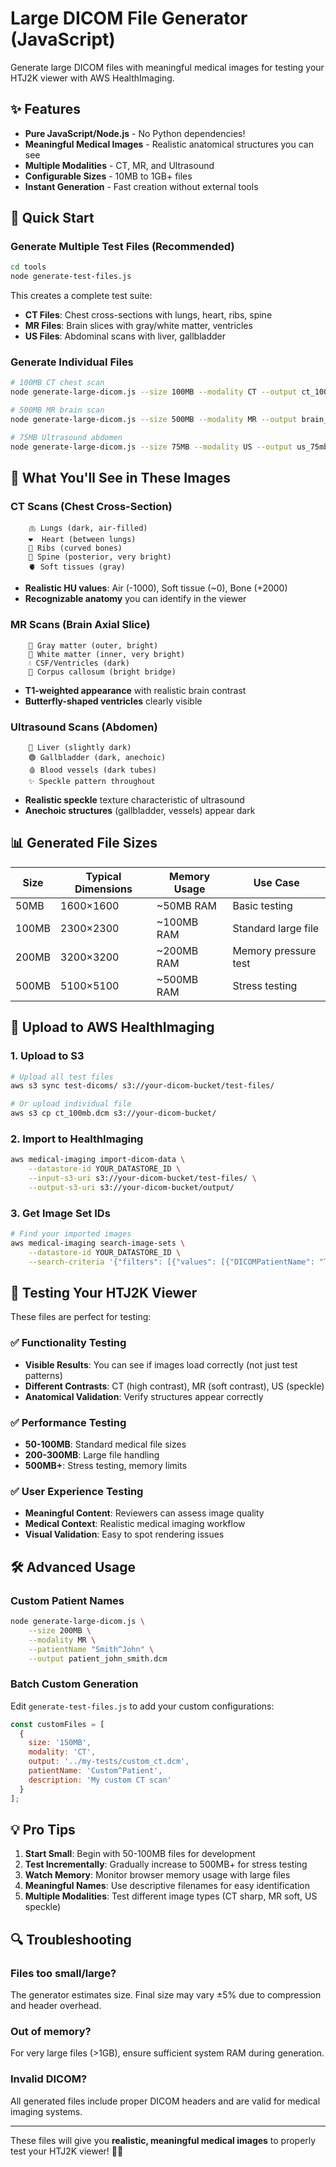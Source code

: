 # Large DICOM File Generator (JavaScript)

Generate large DICOM files with meaningful medical images for testing your HTJ2K viewer with AWS HealthImaging.

## ✨ Features

- **Pure JavaScript/Node.js** - No Python dependencies!
- **Meaningful Medical Images** - Realistic anatomical structures you can see
- **Multiple Modalities** - CT, MR, and Ultrasound
- **Configurable Sizes** - 10MB to 1GB+ files
- **Instant Generation** - Fast creation without external tools

## 🚀 Quick Start

### Generate Multiple Test Files (Recommended)

```bash
cd tools
node generate-test-files.js
```

This creates a complete test suite:
- **CT Files**: Chest cross-sections with lungs, heart, ribs, spine
- **MR Files**: Brain slices with gray/white matter, ventricles  
- **US Files**: Abdominal scans with liver, gallbladder

### Generate Individual Files

```bash
# 100MB CT chest scan
node generate-large-dicom.js --size 100MB --modality CT --output ct_100mb.dcm

# 500MB MR brain scan
node generate-large-dicom.js --size 500MB --modality MR --output brain_500mb.dcm

# 75MB Ultrasound abdomen
node generate-large-dicom.js --size 75MB --modality US --output us_75mb.dcm
```

## 🏥 What You'll See in These Images

### CT Scans (Chest Cross-Section)
```
    🫁 Lungs (dark, air-filled)
    ❤️  Heart (between lungs)
    🦴 Ribs (curved bones)
    🦴 Spine (posterior, very bright)
    🫀 Soft tissues (gray)
```
- **Realistic HU values**: Air (-1000), Soft tissue (~0), Bone (+2000)
- **Recognizable anatomy** you can identify in the viewer

### MR Scans (Brain Axial Slice)  
```
    🧠 Gray matter (outer, bright)
    🧠 White matter (inner, very bright)
    💧 CSF/Ventricles (dark)
    🔗 Corpus callosum (bright bridge)
```
- **T1-weighted appearance** with realistic brain contrast
- **Butterfly-shaped ventricles** clearly visible

### Ultrasound Scans (Abdomen)
```
    🫘 Liver (slightly dark)
    🟢 Gallbladder (dark, anechoic)
    🩸 Blood vessels (dark tubes)
    ✨ Speckle pattern throughout
```
- **Realistic speckle** texture characteristic of ultrasound
- **Anechoic structures** (gallbladder, vessels) appear dark

## 📊 Generated File Sizes

| Size | Typical Dimensions | Memory Usage | Use Case |
|------|-------------------|--------------|----------|
| 50MB | 1600×1600 | ~50MB RAM | Basic testing |
| 100MB | 2300×2300 | ~100MB RAM | Standard large file |
| 200MB | 3200×3200 | ~200MB RAM | Memory pressure test |
| 500MB | 5100×5100 | ~500MB RAM | Stress testing |

## 🔼 Upload to AWS HealthImaging

### 1. Upload to S3

```bash
# Upload all test files
aws s3 sync test-dicoms/ s3://your-dicom-bucket/test-files/

# Or upload individual file
aws s3 cp ct_100mb.dcm s3://your-dicom-bucket/
```

### 2. Import to HealthImaging

```bash
aws medical-imaging import-dicom-data \
    --datastore-id YOUR_DATASTORE_ID \
    --input-s3-uri s3://your-dicom-bucket/test-files/ \
    --output-s3-uri s3://your-dicom-bucket/output/
```

### 3. Get Image Set IDs

```bash
# Find your imported images
aws medical-imaging search-image-sets \
    --datastore-id YOUR_DATASTORE_ID \
    --search-criteria '{"filters": [{"values": [{"DICOMPatientName": "TestPatient^CT100MB"}], "operator": "EQUAL"}]}'
```

## 🧪 Testing Your HTJ2K Viewer

These files are perfect for testing:

### ✅ **Functionality Testing**
- **Visible Results**: You can see if images load correctly (not just test patterns)
- **Different Contrasts**: CT (high contrast), MR (soft contrast), US (speckle)
- **Anatomical Validation**: Verify structures appear correctly

### ✅ **Performance Testing**  
- **50-100MB**: Standard medical file sizes
- **200-300MB**: Large file handling
- **500MB+**: Stress testing, memory limits

### ✅ **User Experience Testing**
- **Meaningful Content**: Reviewers can assess image quality
- **Medical Context**: Realistic medical imaging workflow
- **Visual Validation**: Easy to spot rendering issues

## 🛠️ Advanced Usage

### Custom Patient Names
```bash
node generate-large-dicom.js \
    --size 200MB \
    --modality MR \
    --patientName "Smith^John" \
    --output patient_john_smith.dcm
```

### Batch Custom Generation
Edit `generate-test-files.js` to add your custom configurations:

```javascript
const customFiles = [
  {
    size: '150MB',
    modality: 'CT', 
    output: '../my-tests/custom_ct.dcm',
    patientName: 'Custom^Patient',
    description: 'My custom CT scan'
  }
];
```

## 💡 Pro Tips

1. **Start Small**: Begin with 50-100MB files for development
2. **Test Incrementally**: Gradually increase to 500MB+ for stress testing  
3. **Watch Memory**: Monitor browser memory usage with large files
4. **Meaningful Names**: Use descriptive filenames for easy identification
5. **Multiple Modalities**: Test different image types (CT sharp, MR soft, US speckle)

## 🔍 Troubleshooting

### Files too small/large?
The generator estimates size. Final size may vary ±5% due to compression and header overhead.

### Out of memory?
For very large files (>1GB), ensure sufficient system RAM during generation.

### Invalid DICOM?
All generated files include proper DICOM headers and are valid for medical imaging systems.

---

These files will give you **realistic, meaningful medical images** to properly test your HTJ2K viewer! 🏥✨